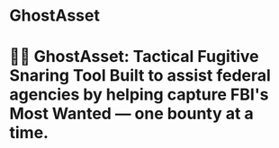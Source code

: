 # GhostAsset
# 🕵️‍♂️ GhostAsset: Tactical Fugitive Snaring Tool Built to assist federal agencies by helping capture FBI's Most Wanted — one bounty at a time.
